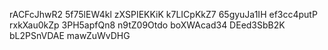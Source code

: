 rACFcJhwR2
5f75lEW4kl
zXSPIEKKiK
k7LICpKkZ7
65gyuJa1IH
ef3cc4putP
rxkXau0kZp
3PH5apfQn8
n9tZ09Otdo
boXWAcad34
DEed3SbB2K
bL2PSnVDAE
mawZuWvDHG
